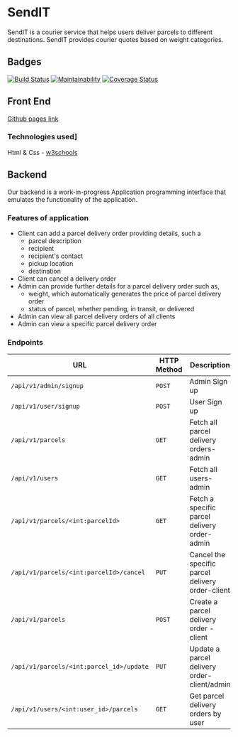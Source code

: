 # SendIT

SendIT is a courier service that helps users deliver parcels to different destinations. SendIT provides courier quotes based on weight categories.

## Badges

[![Build Status](https://travis-ci.org/patrickf949/SendIT.svg?branch=ch-api)](https://travis-ci.org/patrickf949/SendIT)
[![Maintainability](https://api.codeclimate.com/v1/badges/f0cc2da5a5ff305119d5/maintainability)](https://codeclimate.com/github/patrickf949/SendIT/maintainability)
[![Coverage Status](https://coveralls.io/repos/github/patrickf949/SendIT/badge.svg?branch=ch-api)](https://coveralls.io/github/patrickf949/SendIT?branch=ch-api)

## Front End

[Github pages link](https://patrickf949.github.io/SendIT/Application/ui/)

### Technologies used]

Html & Css - [w3schools](https://www.w3schools.com/)

## Backend

Our backend is a work-in-progress Application programming interface that emulates the functionality of the application.

### Features of application

* Client can add a parcel delivery order providing details, such a
  * parcel description
  * recipient
  * recipient's contact
  * pickup location
  * destination
* Client can cancel a delivery order
* Admin can provide further details for a parcel delivery order such as,
  * weight, which automatically generates the price of parcel delivery order
  * status of parcel, whether pending, in transit, or delivered
* Admin can view all parcel delivery orders of all clients
* Admin can view a specific parcel delivery order

### Endpoints

| URL | HTTP Method | Description|
|--------------|-------------|------------|
|`/api/v1/admin/signup`|`POST`| Admin Sign up |
|`/api/v1/user/signup`|`POST`| User Sign up |
|`/api/v1/parcels`    | `GET`       |Fetch all parcel delivery orders-admin |
|`/api/v1/users`|`GET`|Fetch all users-admin|
|`/api/v1/parcels/<int:parcelId>`|`GET`|  Fetch a specific parcel delivery order-admin |
|`/api/v1/parcels/<int:parcelId>/cancel`|`PUT`| Cancel the specific parcel delivery order-client|
|`/api/v1/parcels`|`POST`| Create a parcel delivery order -client |
|`/api/v1/parcels/<int:parcel_id>/update`|`PUT`| Update a parcel delivery order-client/admin |
|`/api/v1/users/<int:user_id>/parcels`|`GET`| Get parcel delivery orders by user|
